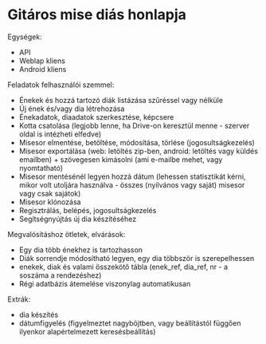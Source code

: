 # Gitáros mise diás honlapja

Egységek:
- API
- Weblap kliens
- Android kliens

Feladatok felhasználói szemmel:
- Énekek és hozzá tartozó diák listázása szűréssel vagy nélküle
- Új ének és/vagy dia létrehozása
- Énekadatok, diaadatok szerkesztése, képcsere
- Kotta csatolása (legjobb lenne, ha Drive-on keresztül menne - szerver oldal is intézheti elfedve)
- Misesor elmentése, betöltése, módosítása, törlése (jogosultságkezelés)
- Misesor exportálása (web: letöltés zip-ben, android: letöltés vagy küldés emailben) + szövegesen kimásolni (ami e-mailbe mehet, vagy nyomtatható)
- Misesor mentésénél legyen hozzá dátum (lehessen statisztikát kérni, mikor volt utoljára használva - összes (nyilvános vagy saját) misesor vagy csak sajátok)
- Misesor klónozása
- Regisztrálás, belépés, jogosultságkezelés
- Segítségnyújtás új dia készítéséhez

Megvalósításhoz ötletek, elvárások:
- Egy dia több énekhez is tartozhasson
- Diák sorrendje módosítható legyen, egy dia többször is szerepelhessen
 - enekek, diak és valami összekötő tábla (enek_ref, dia_ref, nr - a soszáma a rendezéshez)
- Régi adatbázis átemelése viszonylag automatikusan

Extrák:
- dia készítés
- dátumfigyelés (figyelmeztet nagyböjtben, vagy beállítástól függően ilyenkor alapértelmezett keresésbeállítás)
